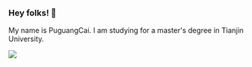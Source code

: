 ### Hey folks! 👋

<!--
**antonkomarev/antonkomarev** is a ✨ _special_ ✨ repository because its `README.md` (this file) appears on your GitHub profile.

Here are some ideas to get you started:

- 🔭 I’m currently working on ...
- 🌱 I’m currently learning ...
- 👯 I’m looking to collaborate on ...
- 🤔 I’m looking for help with ...
- 💬 Ask me about ...
- 📫 How to reach me: ...
- 😄 Pronouns: ...
- ⚡ Fun fact: ...
-->

My name is PuguangCai. I am studying for a master's degree in Tianjin University.

[Ÿ HŸPE]: https://cpg123456.github.io/Puguang-Cai/
[GitHub Profile Views Counter]: https://github.com/CPG123456/github-profile-views-counter

![](https://hit.yhype.me/github/profile?user_id=1849174)
